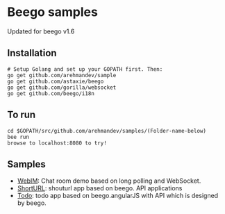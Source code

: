 # Beego samples
Updated for beego v1.6

## Installation

```
# Setup Golang and set up your GOPATH first. Then:
go get github.com/arehmandev/sample
go get github.com/astaxie/beego
go get github.com/gorilla/websocket
go get github.com/beego/i18n
```

## To run

```
cd $GOPATH/src/github.com/arehmandev/samples/(Folder-name-below)
bee run
browse to localhost:8080 to try!
```

## Samples

- [WebIM](WebIM/README.md): Chat room demo based on long polling and WebSocket.
- [ShortURL](shorturl/README.md): shouturl app based on beego. API applications
- [Todo](todo/README.md): todo app based on beego.angularJS with API which is designed by beego.
